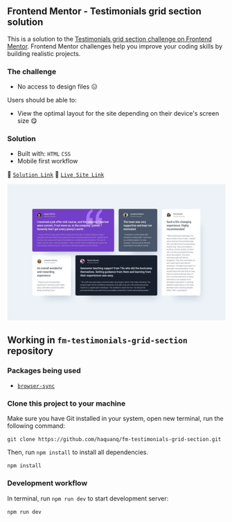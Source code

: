 ## Frontend Mentor - Testimonials grid section solution

This is a solution to the [Testimonials grid section challenge on Frontend Mentor](https://www.frontendmentor.io/challenges/testimonials-grid-section-Nnw6J7Un7).
Frontend Mentor challenges help you improve your coding skills by building realistic projects.

### The challenge

- No access to design files :expressionless:

Users should be able to:

- View the optimal layout for the site depending on their device's screen size :yum:

### Solution

- Built with: `HTML` `CSS`
- Mobile first workflow

:link: [`Solution Link`](https://www.frontendmentor.io/solutions/only-html-and-css-4q_5cnXuVT) :link: [`Live Site Link`](https://haquanq.github.io/frontendmentor-testimonials-grid-section)

![](./.docs/design/desktop-design.jpg)

## Working in `fm-testimonials-grid-section` repository

### Packages being used

- [`browser-sync`](https://github.com/BrowserSync/browser-sync)

### Clone this project to your machine

Make sure you have Git installed in your system, open new terminal, run the following command:

```
git clone https://github.com/haquanq/fm-testimonials-grid-section.git
```

Then, run `npm install` to install all dependencies.

```
npm install
```

### Development workflow

In terminal, run `npm run dev` to start development server:

```
npm run dev
```

